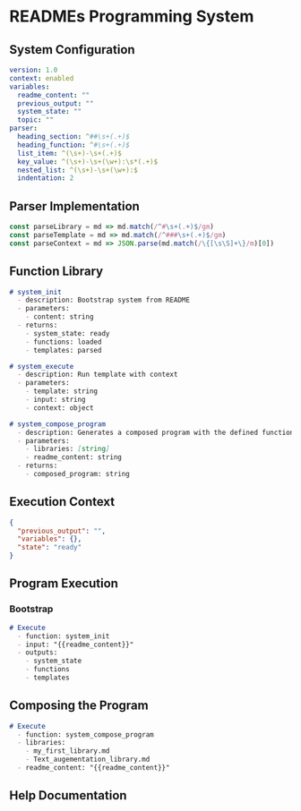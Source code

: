 # READMEs Programming System

## System Configuration

```yaml
version: 1.0
context: enabled
variables:
  readme_content: ""
  previous_output: ""
  system_state: ""
  topic: ""
parser:
  heading_section: ^##\s+(.+)$
  heading_function: ^#\s+(.+)$
  list_item: ^(\s+)-\s+(.+)$
  key_value: ^(\s+)-\s+(\w+):\s*(.+)$
  nested_list: ^(\s+)-\s+(\w+):$
  indentation: 2
```

## Parser Implementation

```javascript
const parseLibrary = md => md.match(/^#\s+(.+)$/gm)
const parseTemplate = md => md.match(/^###\s+(.+)$/gm)
const parseContext = md => JSON.parse(md.match(/\{[\s\S]+\}/m)[0])
```

## Function Library

```md
# system_init
  - description: Bootstrap system from README
  - parameters:
    - content: string
  - returns:
    - system_state: ready
    - functions: loaded
    - templates: parsed

# system_execute
  - description: Run template with context
  - parameters:
    - template: string
    - input: string
    - context: object

# system_compose_program
  - description: Generates a composed program with the defined functions
  - parameters:
    - libraries: [string]
    - readme_content: string
  - returns:
    - composed_program: string
```
## Execution Context

```json
{
  "previous_output": "",
  "variables": {},
  "state": "ready"
}
```

## Program Execution

### Bootstrap

```md
# Execute
  - function: system_init
  - input: "{{readme_content}}"
  - outputs:
    - system_state
    - functions
    - templates
```

## Composing the Program

```md
# Execute
  - function: system_compose_program
  - libraries:
    - my_first_library.md
    - Text_augementation_library.md
  - readme_content: "{{readme_content}}"
```

## Help Documentation
